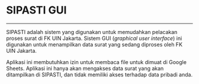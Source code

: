 # SIPASTI GUI

---

SIPASTI adalah sistem yang digunakan untuk memudahkan pelacakan proses surat di FK UIN Jakarta. 
Sistem GUI (*graphical user interface*) ini digunakan untuk menampilkan data surat yang sedang diproses oleh FK UIN Jakarta.

Aplikasi ini membutuhkan izin untuk membaca file untuk dimuat di Google Sheets. 
Aplikasi ini hanya akan mengakses data surat yang akan ditampilkan di SIPASTI, dan tidak memiliki akses terhadap data pribadi anda.